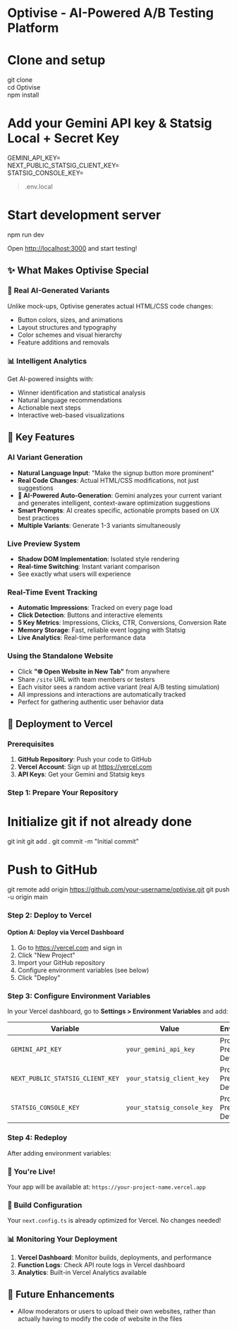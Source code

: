 # Optivise - AI-Powered A/B Testing Platform
# Clone and setup

git clone <your-repo-url> </br>
cd Optivise </br>
npm install </br>

# Add your Gemini API key & Statsig Local + Secret Key

GEMINI_API_KEY= </br>
NEXT_PUBLIC_STATSIG_CLIENT_KEY= </br>
STATSIG_CONSOLE_KEY= </br>

> .env.local

# Start development server

npm run dev


Open [http://localhost:3000](http://localhost:3000) and start testing!

## ✨ What Makes Optivise Special

### 🤖 **Real AI-Generated Variants**
Unlike mock-ups, Optivise generates actual HTML/CSS code changes:
- Button colors, sizes, and animations
- Layout structures and typography
- Color schemes and visual hierarchy
- Feature additions and removals

### 📊 **Intelligent Analytics**
Get AI-powered insights with:
- Winner identification and statistical analysis
- Natural language recommendations
- Actionable next steps
- Interactive web-based visualizations

## 🎨 Key Features

### AI Variant Generation
- **Natural Language Input**: "Make the signup button more prominent"
- **Real Code Changes**: Actual HTML/CSS modifications, not just suggestions
- **🤖 AI-Powered Auto-Generation**: Gemini analyzes your current variant and generates intelligent, context-aware optimization suggestions
- **Smart Prompts**: AI creates specific, actionable prompts based on UX best practices
- **Multiple Variants**: Generate 1-3 variants simultaneously

### Live Preview System
- **Shadow DOM Implementation**: Isolated style rendering
- **Real-time Switching**: Instant variant comparison
-  See exactly what users will experience

### Real-Time Event Tracking
- **Automatic Impressions**: Tracked on every page load
- **Click Detection**: Buttons and interactive elements
- **5 Key Metrics**: Impressions, Clicks, CTR, Conversions, Conversion Rate
- **Memory Storage**: Fast, reliable event logging with Statsig
- **Live Analytics**: Real-time performance data

### Using the Standalone Website

- Click **"🌐 Open Website in New Tab"** from anywhere
- Share `/site` URL with team members or testers
- Each visitor sees a random active variant (real A/B testing simulation)
- All impressions and interactions are automatically tracked
- Perfect for gathering authentic user behavior data

## 🚀 Deployment to Vercel

### Prerequisites
1. **GitHub Repository**: Push your code to GitHub
2. **Vercel Account**: Sign up at https://vercel.com
3. **API Keys**: Get your Gemini and Statsig keys

### Step 1: Prepare Your Repository
# Initialize git if not already done
git init
git add .
git commit -m "Initial commit"

# Push to GitHub
git remote add origin https://github.com/your-username/optivise.git
git push -u origin main

### Step 2: Deploy to Vercel

#### Option A: Deploy via Vercel Dashboard

1. Go to https://vercel.com and sign in
2. Click "New Project"
3. Import your GitHub repository
4. Configure environment variables (see below)
5. Click "Deploy"

### Step 3: Configure Environment Variables

In your Vercel dashboard, go to **Settings > Environment Variables** and add:

| Variable                         | Value                      | Environment                      |
| -------------------------------- | -------------------------- | -------------------------------- |
| `GEMINI_API_KEY`                 | `your_gemini_api_key`      | Production, Preview, Development |
| `NEXT_PUBLIC_STATSIG_CLIENT_KEY` | `your_statsig_client_key`  | Production, Preview, Development |
| `STATSIG_CONSOLE_KEY`            | `your_statsig_console_key` | Production, Preview, Development |

### Step 4: Redeploy

After adding environment variables:

### 🎉 You're Live!

Your app will be available at: `https://your-project-name.vercel.app`

### 🔧 Build Configuration

Your `next.config.ts` is already optimized for Vercel. No changes needed!

### 📊 Monitoring Your Deployment

1. **Vercel Dashboard**: Monitor builds, deployments, and performance
2. **Function Logs**: Check API route logs in Vercel dashboard
3. **Analytics**: Built-in Vercel Analytics available

## 🔮 Future Enhancements
- Allow moderators or users to upload their own websites, rather than actually having to modify the code of website in the files
